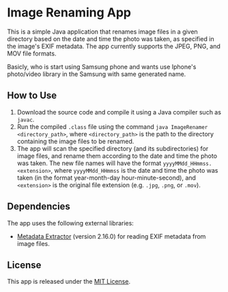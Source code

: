 # Image Renaming App

This is a simple Java application that renames image files in a given directory based on the date and time the photo was taken, as specified in the image's EXIF metadata. The app currently supports the JPEG, PNG, and MOV file formats.

Basicly, who is start using Samsung phone and wants use Iphone's photo/video library in the Samsung with same generated name.

## How to Use

1. Download the source code and compile it using a Java compiler such as `javac`.
2. Run the compiled `.class` file using the command `java ImageRenamer <directory_path>`, where `<directory_path>` is the path to the directory containing the image files to be renamed.
3. The app will scan the specified directory (and its subdirectories) for image files, and rename them according to the date and time the photo was taken. The new file names will have the format `yyyyMMdd_HHmmss.<extension>`, where `yyyyMMdd_HHmmss` is the date and time the photo was taken (in the format year-month-day hour-minute-second), and `<extension>` is the original file extension (e.g. `.jpg`, `.png`, or `.mov`).

## Dependencies

The app uses the following external libraries:

- [Metadata Extractor](https://github.com/drewnoakes/metadata-extractor) (version 2.16.0) for reading EXIF metadata from image files.

## License

This app is released under the [MIT License](LICENSE).
